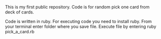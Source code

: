 This is my first public repository. Code is for random pick one card from deck of cards.

Code is written in ruby.
For executing code you need to install ruby.
From your terminal enter folder where you save file.
Execute file by entering ruby pick_a_card.rb
